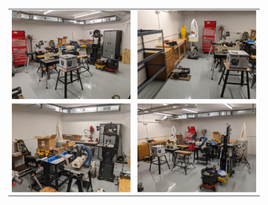 <table>
  <tr>
      <td valign="top">
      <a href="./Collateral/Shop-Tools-1.jpg">
      <img src="./Collateral/Shop-Tools-1-T.jpg">
      </a>
      </td>
      <td valign="top">
      <a href="./Collateral/Shop-Tools-2.jpg">
      <img src="./Collateral/Shop-Tools-2-T.jpg">
      </a>
      </td>
  </tr>
  <tr>
      <td valign="top">
      <a href="./Collateral/Shop-Tools-3.jpg">
      <img src="./Collateral/Shop-Tools-3-T.jpg">
      </a>
      </td>
      <td valign="top">
      <a href="./Collateral/Shop-Tools-4.jpg">
      <img src="./Collateral/Shop-Tools-4-T.jpg">
      </a>
      </td>
  </tr>
 </table>
